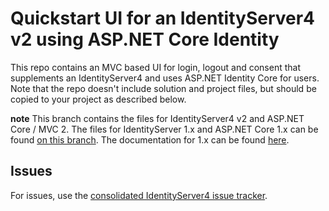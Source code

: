 # Quickstart UI for an IdentityServer4 v2 using ASP.NET Core Identity

This repo contains an MVC based UI for login, logout and consent that supplements an IdentityServer4 and uses ASP.NET Identity Core for users.
Note that the repo doesn't include solution and project files, but should be copied to your project as described below.

**note** This branch contains the files for IdentityServer4 v2 and ASP.NET Core / MVC 2. The files for IdentityServer 1.x and ASP.NET Core 1.x can be found [on this branch](https://github.com/IdentityServer/IdentityServer4.Quickstart.UI/tree/aspnetcore1). The documentation for 1.x can be found [here](http://docs.identityserver.io/en/aspnetcore1/).

## Issues

For issues, use the [consolidated IdentityServer4 issue tracker](https://github.com/IdentityServer/IdentityServer4/issues).

